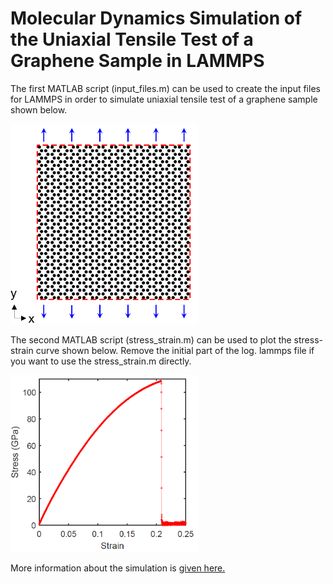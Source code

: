 # Molecular Dynamics Simulation of the Uniaxial Tensile Test of a Graphene Sample in LAMMPS
The first MATLAB script (input_files.m) can be used to create the input files for LAMMPS in order to simulate uniaxial tensile test of a graphene sample shown below.

<img src="Fig%201.png" width="300">

The second MATLAB script (stress_strain.m) can be used to plot the stress-strain curve shown below. Remove the initial part of the log. lammps file if you want to use the stress_strain.m directly.

<img src="Fig%202.png" width="300">

More information about the simulation is [given here.](https://www.linkedin.com/pulse/how-perform-uniaxial-tensile-tests-graphene-sample-lammps-dewapriya/)

